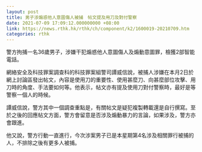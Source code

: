 ```yaml
---
layout: post
title: 男子涉煽惑他人意圖傷人被捕　帖文提及用刀及對付警察
date: 2021-07-09 17:09:12.000000000 +08:00
link: https://news.rthk.hk/rthk/ch/component/k2/1600019-20210709.htm
categories: rthk
---
```


警方拘捕一名36歲男子，涉嫌干犯煽惑他人意圖傷人及煽動意圖罪，檢獲2部智能電話。

網絡安全及科技罪案調查科的科技罪案組警司譚威信說，被捕人涉嫌在本月2日於網上討論區發出帖文，內容是使用刀的重要性、使用甚麼刀、向甚麼部位攻擊、用刀時的角度、手法要如何等。他表示，帖文亦有提及使用刀對付警察時，最好是等警察一個人的時候。

譚威信說，警方其中一個調查重點是，有關帖文是疑犯複製轉載還是自行撰寫。至於之後的回應帖文方面，警方會留意是否涉及煽動暴力的言論，如果涉及，警方亦會跟進。

他又說，警方行動一直進行，今次涉案男子已是本星期第4名涉及相關罪行被捕的人，不排除之後有更多人被捕。
